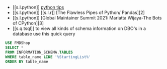 
     
-  [[s.l.python]] [python tips][1]
  -  [[s.l.python]] [[s.l.r]] [The Flawless Pipes of Python/ Pandas][2]
-  [[s.l.python]] [Global Maintainer Summit 2021: Mariatta Wijaya-The Bots of CPython][3]
- [[s.q.tsql]] to view all kinds of schema information on DBO's in a database use this quick query

```sql
USE FMDShop
SELECT * 
FROM INFORMATION_SCHEMA.TABLES
WHERE table_name LIKE '%StartingList%'
ORDER BY table_name
```

[1]: https://betterprogramming.pub/4-ways-to-level-up-your-python-code-f148a50efeea
[1]: https://towardsdatascience.com/the-flawless-pipes-of-python-pandas-30f3ee4dffc2
[1]: https://youtu.be/6sDLtmXPErY
